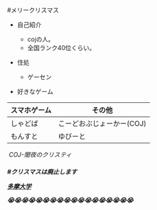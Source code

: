 #メリークリスマス

* 自己紹介
  * cojの人。
  * 全国ランク40位くらい。
* 住処
  * ゲーセン
 

* 好きなゲーム

 スマホゲーム| その他
 ------------ | -------------
 しゃどば | こーどおぶじょーかー(COJ)
 もんすと | ゆびーと

  _COJ-闇夜のクリスティ_<h5>
 #クリスマスは廃止します


 [多摩大学](http://www.tama.ac.jp/)

 :sob::sob::sob::sob::sob::sob::sob::sob::sob::sob::sob::sob::sob::sob::sob::sob::sob::sob:

